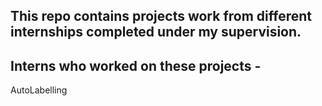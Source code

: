 ## This repo contains projects work from different internships completed under my supervision. 

## Interns who worked on these projects -
AutoLabelling